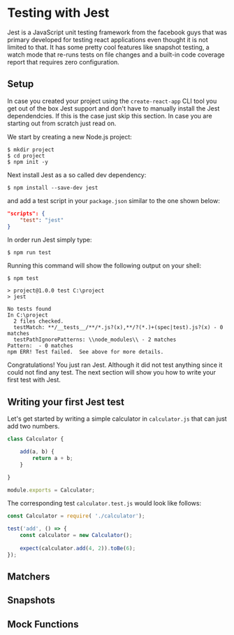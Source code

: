 # Testing with Jest

Jest is a JavaScript unit testing framework from the facebook guys that was primary developed for testing react applications even thought it is not limited to that. It has some pretty cool features like snapshot testing, a watch mode that re-runs tests on file changes and a built-in code coverage report that requires zero configuration.

## Setup

In case you created your project using the `create-react-app` CLI tool you get out of the box Jest support and don't have to manually install the Jest dependendcies. If this is the case just skip this section. In case you are starting out from scratch just read on.

We start by creating a new Node.js project:

```
$ mkdir project
$ cd project
$ npm init -y
```

Next install Jest as a so called dev dependency:

```
$ npm install --save-dev jest
```

and add a test script in your `package.json` similar to the one shown below:

```json
"scripts": {
    "test": "jest"
}
```

In order run Jest simply type:

```
$ npm run test
```

Running this command will show the following output on your shell:
```
$ npm test

> project@1.0.0 test C:\project
> jest

No tests found
In C:\project
  2 files checked.
  testMatch: **/__tests__/**/*.js?(x),**/?(*.)+(spec|test).js?(x) - 0 matches
  testPathIgnorePatterns: \\node_modules\\ - 2 matches
Pattern:  - 0 matches
npm ERR! Test failed.  See above for more details.
```
Congratulations! You just ran Jest. Although it did not test anything since it could not find any test. The next section will show you how to write your first test with Jest.

## Writing your first Jest test

Let's get started by writing a simple calculator in `calculator.js` that can just add two numbers.

```javascript
class Calculator {

    add(a, b) {
        return a + b;
    }

}

module.exports = Calculator;
```

The corresponding test `calculator.test.js` would look like follows:

```javascript
const Calculator = require( './calculator');

test('add', () => {
    const calculator = new Calculator();
    
    expect(calculator.add(4, 2)).toBe(6);
});
```

## Matchers
## Snapshots
## Mock Functions
